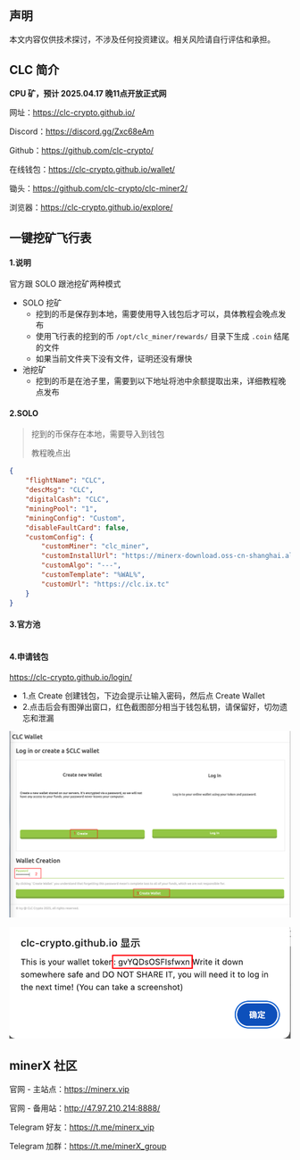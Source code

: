 

## 声明

本文内容仅供技术探讨，不涉及任何投资建议。相关风险请自行评估和承担。



## CLC 简介

**CPU 矿，预计 2025.04.17 晚11点开放正式网**

网址：https://clc-crypto.github.io/

Discord：https://discord.gg/Zxc68eAm

Github：https://github.com/clc-crypto/

在线钱包：https://clc-crypto.github.io/wallet/

锄头：https://github.com/clc-crypto/clc-miner2/

浏览器：https://clc-crypto.github.io/explore/



## 一键挖矿飞行表

#### 1.说明

官方跟 SOLO 跟池挖矿两种模式

- SOLO 挖矿
  - 挖到的币是保存到本地，需要使用导入钱包后才可以，具体教程会晚点发布
  - 使用飞行表的挖到的币 `/opt/clc_miner/rewards/` 目录下生成 `.coin` 结尾的文件
  - 如果当前文件夹下没有文件，证明还没有爆快
- 池挖矿
  - 挖到的币是在池子里，需要到以下地址将池中余额提取出来，详细教程晚点发布





#### 2.SOLO

> 挖到的币保存在本地，需要导入到钱包
>
> 教程晚点出

```json
{
    "flightName": "CLC",
    "descMsg": "CLC",
    "digitalCash": "CLC",
    "miningPool": "1",
    "miningConfig": "Custom",
    "disableFaultCard": false,
    "customConfig": {
        "customMiner": "clc_miner",
        "customInstallUrl": "https://minerx-download.oss-cn-shanghai.aliyuncs.com/20250416_clc/clc_miner-20250416.5.tar.gz",
        "customAlgo": "---",
        "customTemplate": "%WAL%",
        "customUrl": "https://clc.ix.tc"
    }
}
```



#### 3.官方池

```json

```



#### 4.申请钱包

https://clc-crypto.github.io/login/

- 1.点 Create 创建钱包，下边会提示让输入密码，然后点 Create Wallet
- 2.点击后会有图弹出窗口，红色截图部分相当于钱包私钥，请保留好，切勿遗忘和泄漏





![image-20250417114830796](./images/image-20250417114830796.png)



![image-20250417114854875](./images/image-20250417114854875.png)





## minerX 社区

官网 - 主站点：https://minerx.vip

官网 - 备用站：http://47.97.210.214:8888/

Telegram 好友：https://t.me/minerx_vip

Telegram 加群：https://t.me/minerX_group




